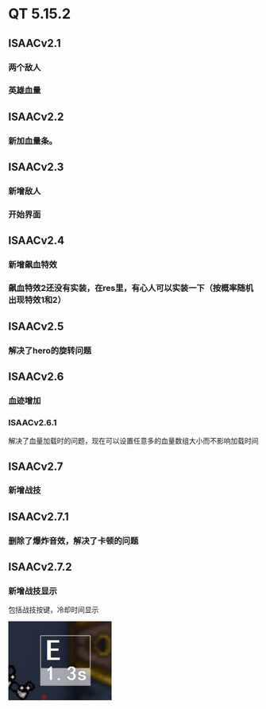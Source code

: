 # **QT 5.15.2**
## **ISAACv2.1**

### 两个敌人
### 英雄血量

## **ISAACv2.2**

### 新加血量条。

## **ISAACv2.3**

### 新增敌人
### 开始界面

## **ISAACv2.4**

### 新增飙血特效
### 飙血特效2还没有实装，在res里，有心人可以实装一下（按概率随机出现特效1和2）

## **ISAACv2.5**

### 解决了hero的旋转问题

## **ISAACv2.6**

### 血迹增加

### **ISAACv2.6.1**

解决了血量加载时的问题，现在可以设置任意多的血量数组大小而不影响加载时间

## **ISAACv2.7**

### 新增战技

## **ISAACv2.7.1**

### 删除了爆炸音效，解决了卡顿的问题

## **ISAACv2.7.2**

### 新增战技显示

包括战技按键，冷却时间显示

![image](https://raw.githubusercontent.com/Samjjkdkd/Issac/main/img/1.png)

